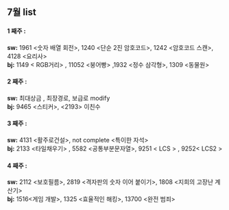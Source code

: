 ## 7월 list

#### **1 째주 :**
**sw:** 1961 <숫자 배열 회전>, 1240 <단순 2진 암호코드>, 1242 <암호코드 스캔>, 4128 <요리사>    
**bj:** 1149 < RGB거리> , 11052 <붕어빵> ,1932 <정수 삼각형>, 1309 <동물원>  
  
#### **2 째주 :**
**sw:** 최대상금 , 최장경로, 보급로 modify  
**bj:** 9465 <스티커>, <2193> 이친수  

#### **3 째주 :**
**sw:** 4131 <활주로건설>, not complete <특이한 자석>  
**bj:** 2133 <타일채우기> , 5582 <공통부분문자열>, 9251 < LCS > , 9252< LCS2 >

#### **4 째주 :**
**sw:** 2112 <보호필름>, 2819 <격자판의 숫자 이어 붙이기>, 1808 <지희의 고장난 계산기>  
**bj:** 1516<게임 개발>, 1325	<효율적인 해킹>, 13700	<완전 범죄>
